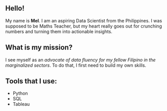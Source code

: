 ## Hello!
My name is **Mel**. I am an aspiring Data Scientist from the Philippines. I was supposed to be Maths Teacher, but my heart really goes out for crunching numbers and turning them into actionable insights. 

## What is my mission? 
I see myself as an *advocate of data fluency for my fellow Filipino in the marginalized sectors*. To do that, I first need to build my own skills.

## Tools that I use:
* Python
* SQL
* Tableau

